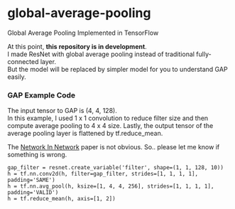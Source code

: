 # global-average-pooling
Global Average Pooling Implemented in TensorFlow

At this point, **this repository is in development**. <br>
I made ResNet with global average pooling instead of traditional fully-connected layer.  <br>
But the model will be replaced by simpler model for you to understand GAP easily. 


### GAP Example Code

The input tensor to GAP is (4, 4, 128). <br>
In this example, I used 1 x 1 convolution to reduce filter size and then compute average pooling to 4 x 4 size. 
Lastly, the output tensor of the average pooling layer is flattened by tf.reduce_mean. 

The [Network In Network](https://arxiv.org/pdf/1312.4400.pdf) paper is not obvious. 
So.. please let me know if something is wrong. 

```
gap_filter = resnet.create_variable('filter', shape=(1, 1, 128, 10))
h = tf.nn.conv2d(h, filter=gap_filter, strides=[1, 1, 1, 1], padding='SAME')
h = tf.nn.avg_pool(h, ksize=[1, 4, 4, 256], strides=[1, 1, 1, 1], padding='VALID')
h = tf.reduce_mean(h, axis=[1, 2])
```
